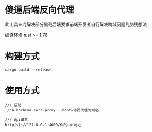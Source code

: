 # 傻逼后端反向代理

此工具专门解决部分脑残后端要求前端开发者自行解决跨域问题的脑残想法

编译环境  rust >= 1.76


# 构建方式

```
cargo build --release
```

# 使用方式
```
/// 启动
./sb-backend-cors-proxy --host=你要代理的域名

/// Api请求
http(s)://127.0.0.1:4000/你的api地址
```


